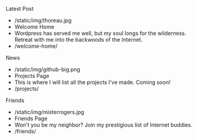 <!--Blog by Alex Recker-->
<!--Hi - I'm Alex Recker.  I like to write words.-->
<!-- -->
<!--Home-->

Latest Post

* /static/img/thoreau.jpg
* Welcome Home
* Wordpress has served me well, but my soul longs for the wilderness.  Retreat with me into the backwoods of the Internet.
* /welcome-home/

News

* /static/img/github-big.png
* Projects Page
* This is where I will list all the projects I've made.  Coming soon!
* /projects/

Friends

* /static/img/misterrogers.jpg
* Friends Page
* Won't you be my neighbor?  Join my prestigious list of Internet buddies.
* /friends/
